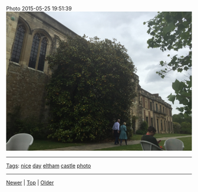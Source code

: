 <!--
title: Photo 2015-05-25 19
date: 2020-06-28T14:56:50.739Z
tags: nice, day, eltham, castle, photo
-->









Photo 2015-05-25 19:51:39
![](119873794807-0.jpg)

<!--BOTTOM-POST-NAVIGATION-->
---

[Tags](tags.md): [nice](tag-nice.md) [day](tag-day.md) [eltham](tag-eltham.md) [castle](tag-castle.md) [photo](tag-photo.md)

---

[Newer](119689239707.md) | [Top](index.md) | [Older](119874340407.md)